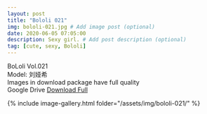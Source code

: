 ```yaml
---
layout: post
title: "Bololi 021"
img: bololi-021.jpg # Add image post (optional)
date: 2020-06-05 07:05:00
description: Sexy girl. # Add post description (optional)
tag: [cute, sexy, Bololi]
---
```

BoLoli Vol.021  
Model: 刘娅希                         
Images in download package have full quality                    
Google Drive [Download Full](http://gestyy.com/eqwIot)

{% include image-gallery.html folder="/assets/img/bololi-021/" %}
